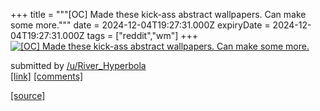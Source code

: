 +++
title = """[OC] Made these kick-ass abstract wallpapers. Can make some more."""
date = 2024-12-04T19:27:31.000Z
expiryDate = 2024-12-04T19:27:31.000Z
tags = ["reddit","wm"]
+++
[![[OC] Made these kick-ass abstract wallpapers. Can make some more.](https://a.thumbs.redditmedia.com/380frpBpOSrcfEPLS0x-tf-qWYEnbAZ-Q6bYpHEwO30.jpg "[OC] Made these kick-ass abstract wallpapers. Can make some more.")](https://www.reddit.com/r/unixporn/comments/1h6or7w/oc_made_these_kickass_abstract_wallpapers_can/)

submitted by [/u/River\_Hyperbola](https://www.reddit.com/user/River_Hyperbola)  
[\[link\]](https://www.reddit.com/gallery/1h6or7w) [\[comments\]](https://www.reddit.com/r/unixporn/comments/1h6or7w/oc_made_these_kickass_abstract_wallpapers_can/)

[[source]](https://www.reddit.com/r/unixporn/comments/1h6or7w/oc_made_these_kickass_abstract_wallpapers_can/)
